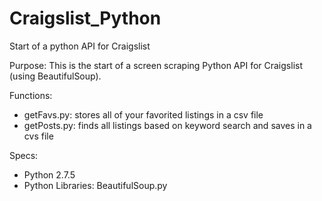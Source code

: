 Craigslist_Python
=================

Start of a python API for Craigslist

Purpose: 
This is the start of a screen scraping Python API for Craigslist (using BeautifulSoup).

Functions: 
- getFavs.py: stores all of your favorited listings in a csv file
- getPosts.py: finds all listings based on keyword search and saves in a cvs file

Specs: 
- Python 2.7.5
- Python Libraries: BeautifulSoup.py
